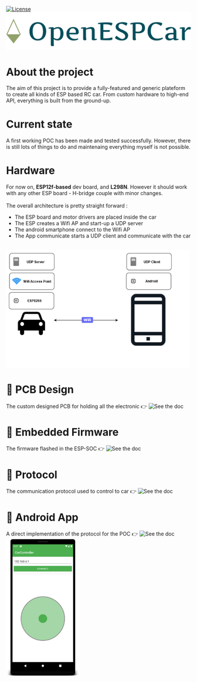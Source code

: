 [![License](https://img.shields.io/badge/License-BSD%203--Clause-blue.svg)](https://opensource.org/licenses/BSD-3-Clause)
![](/img/logo_large.png?raw=true "Logo")

# About the project
The aim of this project is to provide a fully-featured and generic plateform to create all kinds of ESP based RC car. 
From custom hardware to high-end API, everything is built from the ground-up.

# Current state
A first working POC has been made and tested successfully. However, there is still lots of things to do and maintenaing everything myself is not possible. 

# Hardware
For now on, <b>ESP12f-based</b> dev board, and <b>L298N</b>. However it should work with any other ESP board - H-bridge couple with minor changes.<br>
<br>
The overall architecture is pretty straight forward : 
 - The ESP board and motor drivers are placed inside the car
 - The ESP creates a Wifi AP and start-up a UDP server
 - The android smartphone connect to the Wifi AP
 - The App communicate starts a UDP client and communicate with the car
 
<br>
<img src="/img/diagram.png" alt="drawing" width="500"/>

# 🧰 PCB Design
The custom designed PCB for holding all the electronic
👉 ![See the doc](https://github.com/mtribiere/OpenESPCar/wiki/PCB-Design)

# 🤖 Embedded Firmware
The firmware flashed in the ESP-SOC
👉 ![See the doc](https://github.com/mtribiere/OpenESPCar/wiki/ESP-Firmware)

# 🔌 Protocol
The communication protocol used to control to car
👉 ![See the doc](https://github.com/mtribiere/OpenESPCar/wiki/Protocol)

# 📱 Android App
A direct implementation of the protocol for the POC
👉 ![See the doc](https://github.com/mtribiere/OpenESPCar/wiki/Android-App)
<br>
<img src="/img/android_screen.png" alt="drawing" width="200"/>
